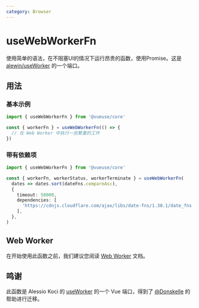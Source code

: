 ```yaml
---
category: Browser
---
```


# useWebWorkerFn

使用简单的语法，在不阻塞UI的情况下运行昂贵的函数，使用Promise。这是 [alewin/useWorker](https://github.com/alewin/useWorker) 的一个端口。

## 用法

### 基本示例

```js
import { useWebWorkerFn } from '@vueuse/core'

const { workerFn } = useWebWorkerFn(() => {
  // 在 Web Worker 中执行一些繁重的工作
})
```

### 带有依赖项

```ts {7-9}
import { useWebWorkerFn } from '@vueuse/core'

const { workerFn, workerStatus, workerTerminate } = useWebWorkerFn(
  dates => dates.sort(dateFns.compareAsc),
  {
    timeout: 50000,
    dependencies: [
      'https://cdnjs.cloudflare.com/ajax/libs/date-fns/1.30.1/date_fns.js', // dateFns
    ],
  },
)
```

## Web Worker

在开始使用此函数之前，我们建议您阅读 [Web Worker](https://developer.mozilla.org/en-US/docs/Web/API/Web_Workers_API/Using_web_workers) 文档。

## 鸣谢

此函数是 Alessio Koci 的 [useWorker](https://github.com/alewin/useWorker) 的一个 Vue 端口，得到了 [@Donskelle](https://github.com/Donskelle) 的帮助进行迁移。
